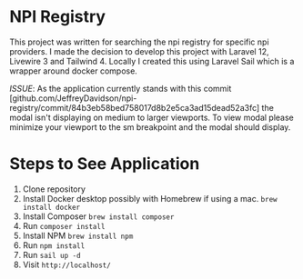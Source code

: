 # NPI Registry

This project was written for searching the npi registry for specific npi providers. I made the decision to develop this project with Laravel 12, Livewire 3 and Tailwind 4. Locally I created this using Laravel Sail which is a wrapper around docker compose.

*ISSUE*: As the application currently stands with this commit [github.com/JeffreyDavidson/npi-registry/commit/84b3eb58bed758017d8b2e5ca3ad15dead52a3fc] the modal isn't displaying on medium to larger viewports. To view modal please minimize your viewport to the sm breakpoint and the modal should display.

# Steps to See Application

1. Clone repository
2. Install Docker desktop possibly with Homebrew if using a mac. `brew install docker`
3. Install Composer `brew install composer`
4. Run `composer install`
5. Install NPM `brew install npm`
5. Run `npm install`
6. Run `sail up -d`
7. Visit `http://localhost/`
